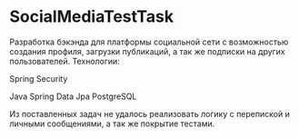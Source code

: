 # SocialMediaTestTask
Разработка бэкэнда для платформы социальной сети с возможностью создания профиля, загрузки публикаций, а так же подписки на других пользователей.
Технологии:
<p></p>
Spring Security</p>
Java
Spring Data Jpa
PostgreSQL

Из поставленных задач не удалось реализовать логику с перепиской и личными сообщениями, а так же покрытие тестами.
